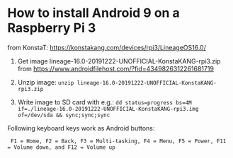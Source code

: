 # How to install Android 9 on a Raspberry Pi 3

from KonstaT: https://konstakang.com/devices/rpi3/LineageOS16.0/

1. Get image lineage-16.0-20191222-UNOFFICIAL-KonstaKANG-rpi3.zip from https://www.androidfilehost.com/?fid=4349826312261681719

2. Unzip image: ```unzip lineage-16.0-20191222-UNOFFICIAL-KonstaKANG-rpi3.zip```

3. Write image to SD card with e.g.: ```dd status=progress bs=4M if=./lineage-16.0-20191222-UNOFFICIAL-KonstaKANG-rpi3.img of=/dev/sda && sync;sync;sync```

Following keyboard keys work as Android buttons:
```
 F1 = Home, F2 = Back, F3 = Multi-tasking, F4 = Menu, F5 = Power, F11 = Volume down, and F12 = Volume up
```
